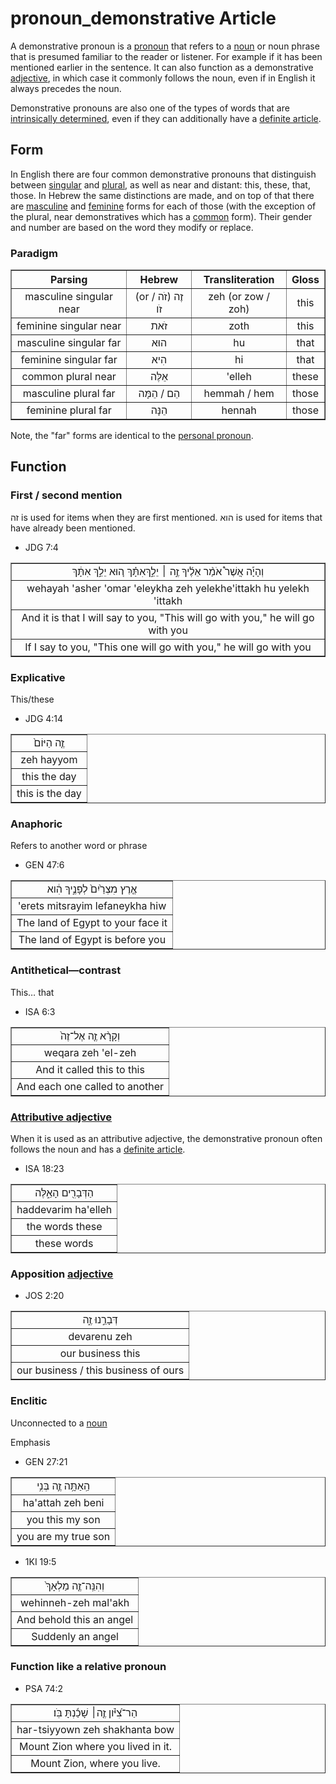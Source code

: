 # pronoun_demonstrative Article
A demonstrative pronoun is a [pronoun](https://git.door43.org/Door43/en-uhg/src/master/content/pronoun/02.md) that refers to a [noun](https://git.door43.org/Door43/en-uhg/src/master/content/noun/02.md) or noun phrase that is presumed familiar to the reader or listener. For example if it has been mentioned earlier in the sentence. It can also function as a demonstrative [adjective](https://git.door43.org/Door43/en-uhg/src/master/content/adjective/02.md), in which case it commonly follows the noun, even if in English it always precedes the noun.

Demonstrative pronouns are also one of the types of words that are [intrinsically determined](https://git.door43.org/Door43/en-uhg/src/master/content/state_determined/02.md#demonstrative-pronouns), even if they can additionally have a [definite article](https://git.door43.org/Door43/en-uhg/src/master/content/particle_definite_article/02.md).

## Form
In English there are four common demonstrative pronouns that distinguish between [singular](https://git.door43.org/Door43/en-uhg/src/master/content/number_singular/02.md) and [plural](https://git.door43.org/Door43/en-uhg/src/master/content/number_plural/02.md), as well as near and distant: this, these, that, those. In Hebrew the same distinctions are made, and on top of that there are [masculine](https://git.door43.org/Door43/en-uhg/src/master/content/gender_masculine/02.md) and [feminine](https://git.door43.org/Door43/en-uhg/src/master/content/gender_feminine/02.md) forms for each of those (with the exception of the plural, near demonstratives which has a [common](https://git.door43.org/Door43/en-uhg/src/master/content/gender_common/01.md) form).
Their gender and number are based on the word they modify or replace.

### Paradigm

<table border="1" class="docutils">
<style>
td {
    text-align: center;
}
</style>
<tr class="row-odd"><th>Parsing</th><th>Hebrew</th><th>Transliteration</th><th>Gloss</th>
</tr>
<tr class="row-odd"><td>masculine singular near</td>
<td {text-align: right}>(or זֶה (זֹה / זֹו</td>
<td>zeh (or zow / zoh)</td>
<td>this</td>
</tr>
<tr class="row-even"><td>feminine singular near</td>
<td {text-align: right}>זֹאת</td>
<td>zoth</td>
<td>this</td>
</tr>
<tr class="row-odd"><td>masculine singular far</td><td text-align: right>הוּא</td><td>hu</td><td>that</td>
</tr>
<tr class="row-even"><td>feminine singular far</td><td>הִיא</td><td>hi</td><td>that</td>
</tr>
<tr class="row-odd"><td>common plural near</td><td>אֵלֶּה</td><td>'elleh</td><td>these</td>
</tr>
<tr class="row-even"><td>masculine plural far</td><td>הֵם / הֵמָּה</td><td>hemmah / hem</td><td>those</td>
</tr>
<tr class="row-odd"><td>feminine plural far</td><td>הֵנָּה</td><td>hennah</td><td>those</td>
</tr>
</tbody>
</table>

Note, the "far" forms are identical to the [personal pronoun](https://git.door43.org/Door43/en-uhg/src/master/content/pronoun_personal/02.md).

## Function

### First / second mention
זה is used for items when they are first mentioned. 
הוא is used for items that have already been mentioned.
* JDG 7:4
<table border="1" class="docutils">
<colgroup>
<col width="100%" />
</colgroup>
<tbody valign="top">
<tr class="row-odd"><td>וְהָיָ֡ה אֲשֶׁר֩ אֹמַ֨ר אֵלֶ֜יךָ זֶ֣ה ׀ יֵלֵ֣ךְאִתָּ֗ךְ ה֚וּא יֵלֵ֣ךְ אִתָּ֔ךְ</td>
</tr>
<tr class="row-even"><td>wehayah 'asher 'omar 'eleykha zeh  yelekhe'ittakh hu yelekh 'ittakh</td>
</tr>
<tr class="row-odd"><td>And it is that I will say to you, "This will go with you," he will go with you</td>
</tr>
<tr class="row-even"><td>If I say to you, "This one will go with you," he will go with you</td>
</tr>
</tbody>
</table>

### Explicative
This/these
* JDG 4:14
<table border="1" class="docutils">
<colgroup>
<col width="100%" />
</colgroup>
<tbody valign="top">
<tr class="row-odd"><td>זֶ֤ה הַיּוֹם֙</td>
</tr>
<tr class="row-even"><td>zeh hayyom</td>
</tr>
<tr class="row-odd"><td>this the day</td>
</tr>
<tr class="row-even"><td>this is the day</td>
</tr>
</tbody>
</table>

### Anaphoric
Refers to another word or phrase
* GEN 47:6
<table border="1" class="docutils">
<colgroup>
<col width="100%" />
</colgroup>
<tbody valign="top">
<tr class="row-odd"><td>אֶ֤רֶץ מִצְרַ֙יִם֙ לְפָנֶ֣יךָ הִ֔וא</td>
</tr>
<tr class="row-even"><td>'erets mitsrayim lefaneykha hiw</td>
</tr>
<tr class="row-odd"><td>The land of Egypt to your face it</td>
</tr>
<tr class="row-even"><td>The land of Egypt is before you</td>
</tr>
</tbody>
</table>

### Antithetical—contrast
This… that
* ISA 6:3
<table border="1" class="docutils">
<colgroup>
<col width="100%" />
</colgroup>
<tbody valign="top">
<tr class="row-odd"><td>וְקָרָ֨א זֶ֤ה אֶל־זֶה֙</td>
</tr>
<tr class="row-even"><td>weqara zeh 'el-zeh</td>
</tr>
<tr class="row-odd"><td>And it called this to this</td>
</tr>
<tr class="row-even"><td>And each one called to another</td>
</tr>
</tbody>
</table>

### [Attributive adjective](https://git.door43.org/Door43/en-uhg/src/master/content/adjective/02.md#attributive)
When it is used as an attributive adjective, the demonstrative pronoun often follows the noun and has a [definite article](https://git.door43.org/Door43/en-uhg/src/master/content/particle_definite_article/02.md).

* ISA 18:23
<table border="1" class="docutils">
<colgroup>
<col width="100%" />
</colgroup>
<tbody valign="top">
<tr class="row-odd"><td>הַדְּבָרִ֖ים הָאֵ֑לֶּה</td>
</tr>
<tr class="row-even"><td>haddevarim ha'elleh</td>
</tr>
<tr class="row-odd"><td>the words these</td>
</tr>
<tr class="row-even"><td>these words</td>
</tr>
</tbody>
</table>

### Apposition [adjective](https://git.door43.org/Door43/en-uhg/src/master/content/adjective/02.md)
* JOS 2:20
<table border="1" class="docutils">
<colgroup>
<col width="100%" />
</colgroup>
<tbody valign="top">
<tr class="row-odd"><td>דְּבָרֵ֣נוּ זֶ֑ה</td>
</tr>
<tr class="row-even"><td>devarenu zeh</td>
</tr>
<tr class="row-odd"><td>our business this</td>
</tr>
<tr class="row-even"><td>our business / this business of ours</td>
</tr>
</tbody>
</table>

### Enclitic
Unconnected to a [noun](https://git.door43.org/Door43/en-uhg/src/master/content/noun/02.md)

Emphasis
* GEN 27:21
<table border="1" class="docutils">
<colgroup>
<col width="100%" />
</colgroup>
<tbody valign="top">
<tr class="row-odd"><td>הַֽאַתָּ֥ה זֶ֛ה בְּנִ֥י</td>
</tr>
<tr class="row-even"><td>ha'attah zeh beni</td>
</tr>
<tr class="row-odd"><td>you this my son</td>
</tr>
<tr class="row-even"><td>you are my true son</td>
</tr>
</tbody>
</table>

* 1KI 19:5
<table border="1" class="docutils">
<colgroup>
<col width="100%" />
</colgroup>
<tbody valign="top">
<tr class="row-odd"><td>וְהִנֵּֽה־זֶ֤ה מַלְאָךְ֙</td>
</tr>
<tr class="row-even"><td>wehinneh-zeh mal'akh</td>
</tr>
<tr class="row-odd"><td>And behold this an angel</td>
</tr>
<tr class="row-even"><td>Suddenly an angel</td>
</tr>
</tbody>
</table>

### Function like a relative pronoun

* PSA 74:2
<table border="1" class="docutils">
<colgroup>
<col width="100%" />
</colgroup>
<tbody valign="top">
<tr class="row-odd"><td>הַר־צִ֝יֹּ֗ון זֶ֤ה׀ שָׁכַ֬נְתָּ בֹּֽו׃</td>
</tr>
<tr class="row-even"><td>har-tsiyyown zeh shakhanta bow</td>
</tr>
<tr class="row-odd"><td>Mount Zion where you lived in it.</td>
</tr>
<tr class="row-even"><td>Mount Zion, where you live.</td>
</tr>
</tbody>
</table>